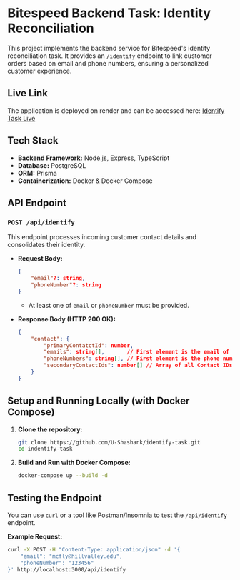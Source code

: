 # Bitespeed Backend Task: Identity Reconciliation

This project implements the backend service for Bitespeed's identity reconciliation task. It provides an `/identify` endpoint to link customer orders based on email and phone numbers, ensuring a personalized customer experience.

## Live Link
The application is deployed on render and can be accessed here: [Identify Task Live](https://identify-task.onrender.com)

## Tech Stack

* **Backend Framework:** Node.js, Express, TypeScript
* **Database:** PostgreSQL
* **ORM:** Prisma
* **Containerization:** Docker & Docker Compose

## API Endpoint

### `POST /api/identify`

This endpoint processes incoming customer contact details and consolidates their identity.

* **Request Body:**
    ```json
    {
        "email"?: string,
        "phoneNumber"?: string
    }
    ```
    * At least one of `email` or `phoneNumber` must be provided.

* **Response Body (HTTP 200 OK):**
    ```json
    {
        "contact": {
            "primaryContatctId": number,
            "emails": string[],       // First element is the email of the primary contact
            "phoneNumbers": string[], // First element is the phone number of the primary contact
            "secondaryContactIds": number[] // Array of all Contact IDs that are "secondary" to the primary contact
        }
    }
    ```

## Setup and Running Locally (with Docker Compose)

1.  **Clone the repository:**
    ```bash
    git clone https://github.com/U-Shashank/identify-task.git
    cd indentify-task
    ```

2.  **Build and Run with Docker Compose:**
    ```bash
    docker-compose up --build -d
    ```

## Testing the Endpoint

You can use `curl` or a tool like Postman/Insomnia to test the `/api/identify` endpoint.

**Example Request:**

```bash
curl -X POST -H "Content-Type: application/json" -d '{
    "email": "mcfly@hillvalley.edu",
    "phoneNumber": "123456"
}' http://localhost:3000/api/identify
```